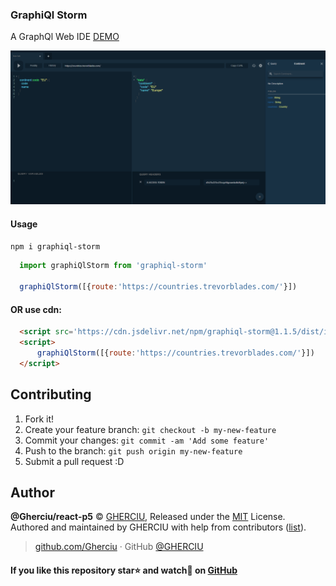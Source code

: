 ### GraphiQl Storm

A GraphQl Web IDE [DEMO](https://gherciu.github.io/graphiql-storm/)

![GraphiQl Storm](https://github.com/Gherciu/graphiql-storm/blob/master/src/demo.png?raw=true)

#### Usage
```bash
npm i graphiql-storm
```
```js
  import graphiQlStorm from 'graphiql-storm'

  graphiQlStorm([{route:'https://countries.trevorblades.com/'}])
```
#### OR use cdn:
```html
  <script src='https://cdn.jsdelivr.net/npm/graphiql-storm@1.1.5/dist/index.js'></script>
  <script>
      graphiQlStorm([{route:'https://countries.trevorblades.com/'}])
  </script>
```

## Contributing

1. Fork it!
2. Create your feature branch: `git checkout -b my-new-feature`
3. Commit your changes: `git commit -am 'Add some feature'`
4. Push to the branch: `git push origin my-new-feature`
5. Submit a pull request :D

## Author

**@Gherciu/react-p5** © [GHERCIU](https://github.com/Gherciu), Released under the [MIT](./LICENSE) License.<br>
Authored and maintained by GHERCIU with help from contributors ([list](https://github.com/Gherciu/graphiql-storm/contributors)).

> [github.com/Gherciu](https://github.com/Gherciu) · GitHub [@GHERCIU](https://github.com/Gherciu)

#### If you like this repository star⭐ and watch👀 on [GitHub](https://github.com/Gherciu/graphiql-storm)
